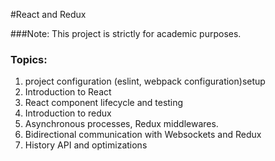#React and Redux

###Note:
 This project is strictly for academic purposes.
 
 ### Topics:
 1. project configuration (eslint, webpack configuration)setup
 2. Introduction to React
 3. React component lifecycle and testing
 4. Introduction to redux
 5. Asynchronous processes, Redux middlewares.
 6. Bidirectional communication with Websockets and Redux
 7. History API and optimizations